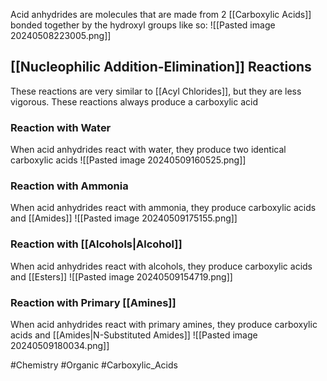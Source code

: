 Acid anhydrides are molecules that are made from 2 [[Carboxylic Acids]] bonded together by the hydroxyl groups like so:
![[Pasted image 20240508223005.png]]
## [[Nucleophilic Addition-Elimination]] Reactions
These reactions are very similar to [[Acyl Chlorides]], but they are less vigorous. These reactions always produce a carboxylic acid
### Reaction with Water
When acid anhydrides react with water, they produce two identical carboxylic acids
![[Pasted image 20240509160525.png]]
### Reaction with Ammonia
When acid anhydrides react with ammonia, they produce carboxylic acids and [[Amides]]
![[Pasted image 20240509175155.png]]
### Reaction with [[Alcohols|Alcohol]]
When acid anhydrides react with alcohols, they produce carboxylic acids and [[Esters]]
![[Pasted image 20240509154719.png]]
### Reaction with Primary [[Amines]]
When acid anhydrides react with primary amines, they produce carboxylic acids and [[Amides|N-Substituted Amides]]
![[Pasted image 20240509180034.png]]

#Chemistry #Organic #Carboxylic_Acids 